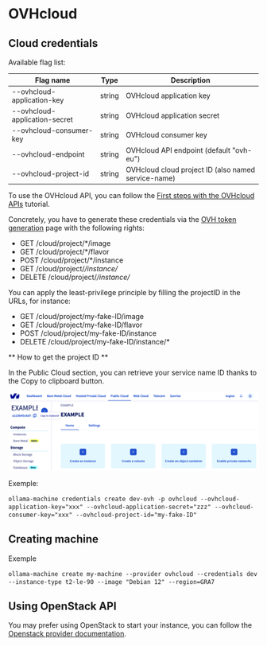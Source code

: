 # OVHcloud

## Cloud credentials

Available flag list:

| Flag name                          | Type   | Description                                       |
|------------------------------------|--------|---------------------------------------------------|
| --ovhcloud-application-key        | string | OVHcloud application key                           |
| --ovhcloud-application-secret     | string | OVHcloud application secret                        |
| --ovhcloud-consumer-key           | string | OVHcloud consumer key                              |
| --ovhcloud-endpoint               | string | OVHcloud API endpoint (default "ovh-eu")           |
| --ovhcloud-project-id             | string | OVHcloud cloud project ID (also named service-name)|

To use the OVHcloud API, you can follow the [First steps with the OVHcloud APIs](https://help.ovhcloud.com/csm/en-gb-api-getting-started-ovhcloud-api?id=kb_article_view&sysparm_article=KB0042784) tutorial.

Concretely, you have to generate these credentials via the [OVH token generation](https://api.ovh.com/createToken/?GET=/*&POST=/*&PUT=/*&DELETE=/*) page with the following rights:

- GET /cloud/project/*/image
- GET /cloud/project/*/flavor
- POST /cloud/project/*/instance
- GET /cloud/project/*/instance/*
- DELETE /cloud/project/*/instance/*

You can apply the least-privilege principle by filling the projectID in the URLs, for instance:

- GET /cloud/project/my-fake-ID/image
- GET /cloud/project/my-fake-ID/flavor
- POST /cloud/project/my-fake-ID/instance
- DELETE /cloud/project/my-fake-ID/instance/*

** How to get the project ID **

In the Public Cloud section, you can retrieve your service name ID thanks to the Copy to clipboard button.

![How to get the project ID](./assets/ovhcloud/get_service_name.png)

Exemple:

```console
ollama-machine credentials create dev-ovh -p ovhcloud --ovhcloud-application-key="xxx" --ovhcloud-application-secret="zzz" --ovhcloud-consumer-key="xxx" --ovhcloud-project-id="my-fake-ID"
```

## Creating machine

Exemple

```console
ollama-machine create my-machine --provider ovhcloud --credentials dev --instance-type t2-le-90 --image "Debian 12" --region=GRA7
```

## Using OpenStack API

You may prefer using OpenStack to start your instance, you can follow the [Openstack provider documentation](openstack.md).